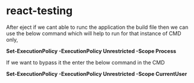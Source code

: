 # react-testing

After eject if we cant able to runc the application the build file then we can use the below command which will help to run for that instance of CMD only, 

**Set-ExecutionPolicy -ExecutionPolicy Unrestricted -Scope Process**

If we want to bypass it the enter the below command in the CMD

**Set-ExecutionPolicy -ExecutionPolicy Unrestricted -Scope CurrentUser**
